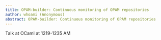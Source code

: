 ```yaml
---
title: OPAM-builder: Continuous monitoring of OPAM repositories
author: whoami (Anonymous)
abstract: OPAM-builder: Continuous monitoring of OPAM repositories
---
```


Talk at OCaml at 1219-1235 AM
